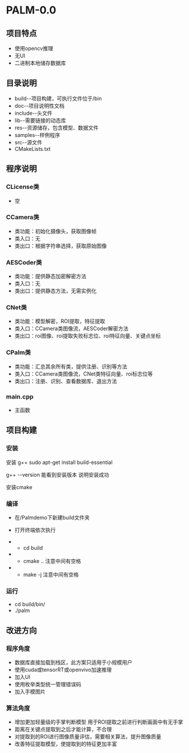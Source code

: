 # PALM-0.0

## 项目特点

- 使用opencv推理
- 无UI
- 二进制本地储存数据库



## 目录说明

- build--项目构建，可执行文件位于/bin
- doc--项目说明性文档
- include--头文件
- lib--需要链接的动态库
- res--资源储存，包含模型、数据文件
- samples--样例程序
- src--源文件
- CMakeLists.txt



## 程序说明

### CLicense类

- 空

### CCamera类

- 类功能：初始化摄像头，获取图像帧
- 类入口：无
- 类出口：根据字符串选择，获取原始图像

### AESCoder类

- 类功能：提供静态加密解密方法
- 类入口：无
- 类出口：提供静态方法，无需实例化

### CNet类

- 类功能：模型解密，ROI提取，特征提取
- 类入口：CCamera类图像流，AESCoder解密方法
- 类出口：roi图像、roi提取失败标志位、roi特征向量、关键点坐标

### CPalm类

- 类功能：汇总其余所有类，提供注册、识别等方法
- 类入口：CCamera类图像流，CNet类特征向量、roi标志位等
- 类出口：注册、识别、查看数据库、退出方法

### main.cpp

- 主函数



## 项目构建

### 安装

安装 g++   sudo apt-get install build-essential

g++ --version	能看到安装版本 说明安装成功

安装cmake

### 编译

- 在/Palmdemo下新建build文件夹

- 打开终端依次执行
- - cd build

- - cmake ..	注意中间有空格

- - make -j	  注意中间有空格

### 运行

- cd build/bin/
- ./palm



## 改进方向

### 程序角度

- 数据库直接加载到栈区，此方案只适用于小规模用户
- 使用cuda或tensorRT或openvivo加速推理
- 加入UI
- 使用枚举类型统一管理错误码
- 加入手模图片

### 算法角度

- 增加更加轻量级的手掌判断模型   用于ROI提取之前进行判断画面中有无手掌
- 距离在关键点提取到之后才能计算，不合理
- 对提取到的ROI进行图像质量评估，需要相关算法，提升图像质量
- 改善特征提取模型，使提取到的特征更加丰富